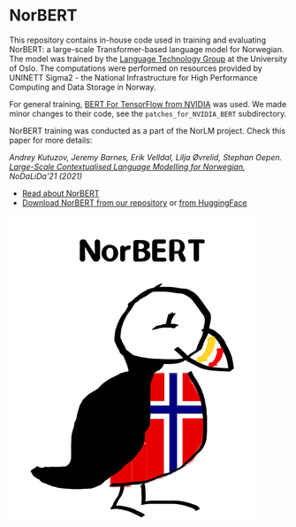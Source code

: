 # NorBERT
This repository contains in-house code used in training and evaluating NorBERT: a large-scale Transformer-based language model for Norwegian. The model was trained by the [Language Technology Group](https://www.mn.uio.no/ifi/english/research/groups/ltg/) at the University of Oslo. The computations were performed on resources provided by UNINETT Sigma2 - the National Infrastructure for High Performance Computing and Data Storage in Norway.

For general training, [BERT For TensorFlow from NVIDIA](https://github.com/NVIDIA/DeepLearningExamples/tree/master/TensorFlow/LanguageModeling/BERT) was used. 
We made minor changes to their code, see the `patches_for_NVIDIA_BERT` subdirectory. 

NorBERT training was conducted as a part of the NorLM project. Check this paper for more details:

_Andrey Kutuzov, Jeremy Barnes, Erik Velldal, Lilja Øvrelid, Stephan Oepen. [Large-Scale Contextualised Language Modelling for Norwegian](https://www.aclweb.org/anthology/2021.nodalida-main.4/), NoDaLiDa'21 (2021)_

- [Read about NorBERT](http://norlm.nlpl.eu)
- [Download NorBERT from our repository](http://vectors.nlpl.eu/repository/216.zip) or [from HuggingFace](https://huggingface.co/ltgoslo/norbert)


![Logo](https://github.com/ltgoslo/NorBERT/raw/main/Norbert.png)

